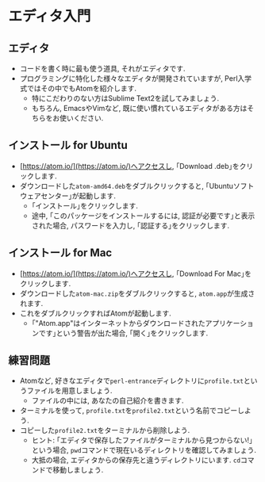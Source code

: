 # エディタ入門

## エディタ
- コードを書く時に最も使う道具, それがエディタです.
- プログラミングに特化した様々なエディタが開発されていますが, Perl入学式ではその中でもAtomを紹介します.
    - 特にこだわりのない方はSublime Text2を試してみましょう.
    - もちろん, EmacsやVimなど, 既に使い慣れているエディタがある方はそちらをお使いください.

## インストール for Ubuntu
- [https://atom.io/](https://atom.io/)へアクセスし, ｢Download .deb｣をクリックします.
- ダウンロードした`atom-amd64.deb`をダブルクリックすると, ｢Ubuntuソフトウェアセンター｣が起動します.
    - ｢インストール｣をクリックします.
    - 途中, ｢このパッケージをインストールするには, 認証が必要です｣と表示された場合, パスワードを入力し, ｢認証する｣をクリックします.

## インストール for Mac
- [https://atom.io/](https://atom.io/)へアクセスし, ｢Download For Mac｣をクリックします.
- ダウンロードした`atom-mac.zip`をダブルクリックすると, `atom.app`が生成されます.
- これをダブルクリックすればAtomが起動します.
    - ｢"Atom.app"はインターネットからダウンロードされたアプリケーションです｣という警告が出た場合, ｢開く｣をクリックします.

## 練習問題
- Atomなど, 好きなエディタで`perl-entrance`ディレクトリに`profile.txt`というファイルを用意しましょう.
    - ファイルの中には, あなたの自己紹介を書きます.
- ターミナルを使って, `profile.txt`を`profile2.txt`という名前でコピーしよう.
- コピーした`profile2.txt`をターミナルから削除しよう.
    - ヒント: ｢エディタで保存したファイルがターミナルから見つからない!｣という場合, `pwd`コマンドで現在いるディレクトリを確認してみましょう.
    - 大抵の場合, エディタからの保存先と違うディレクトリにいます. `cd`コマンドで移動しましょう.

